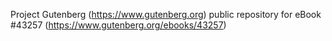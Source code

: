 Project Gutenberg (https://www.gutenberg.org) public repository for eBook #43257 (https://www.gutenberg.org/ebooks/43257)
